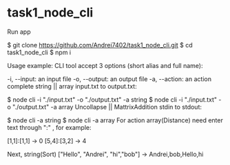 # task1_node_cli
Run app

$ git clone https://github.com/Andrei7402/task1_node_cli.git
$ cd task1_node_cli
$ npm i

Usage example:
CLI tool accept 3 options (short alias and full name):

-i, --input: an input file
-o, --output: an output file
-a, --action: an action complete
string || array input.txt to output.txt:

$ node cli -i "./input.txt" -o "./output.txt" -a string
$ node cli -i "./input.txt" -o "./output.txt" -a array
Uncollapse || MattrixAddition stdin to stdout:

$ node cli -a string
$ node cli -a array
For action array(Distance) need enter text through ":" , for example:

[1,1]:[1,1] -> 0
[5,4]:[3,2] -> 4

Next, string(Sort)
["Hello", "Andrei", "hi","bob"] -> Andrei,bob,Hello,hi
